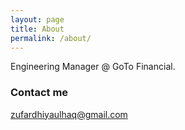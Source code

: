 ```yaml
---
layout: page
title: About
permalink: /about/
---
```


Engineering Manager @ GoTo Financial.

### Contact me

[zufardhiyaulhaq@gmail.com](mailto:zufardhiyaulhaq@gmail.com)
